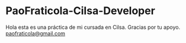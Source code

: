 # PaoFraticola-Cilsa-Developer

Hola esta es una práctica de mi cursada en Cilsa. Gracias por tu apoyo.
paofraticola@gmail.com
